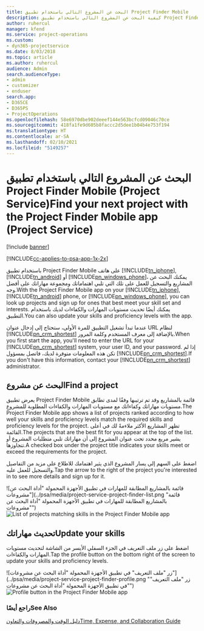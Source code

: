 ```yaml
---
title: البحث عن المشروع التالي باستخدام تطبيق Project Finder Mobile
description: كيفية البحث عن المشروع التالي باستخدام تطبيق Project Finder Mobile لـ Project Service
author: ruhercul
manager: kfend
ms.service: project-operations
ms.custom:
- dyn365-projectservice
ms.date: 8/03/2018
ms.topic: article
ms.author: ruhercul
audience: Admin
search.audienceType:
- admin
- customizer
- enduser
search.app:
- D365CE
- D365PS
- ProjectOperations
ms.openlocfilehash: 58e6970dbe902deeef144e563bcfcd09046c70ce
ms.sourcegitcommit: 418fa1fe9d605b8faccc2d5dee1b04b4e753f194
ms.translationtype: HT
ms.contentlocale: ar-SA
ms.lasthandoff: 02/10/2021
ms.locfileid: "5149257"
---
```

# <a name="find-your-next-project-with-the-project-finder-mobile-app-project-service"></a><span data-ttu-id="e70df-103">البحث عن المشروع التالي باستخدام تطبيق Project Finder Mobile‏ (Project Service)</span><span class="sxs-lookup"><span data-stu-id="e70df-103">Find your next project with the Project Finder Mobile app (Project Service)</span></span>

[!include [banner](../includes/psa-now-project-operations.md)]

[!INCLUDE[cc-applies-to-psa-app-1x-2x](../includes/cc-applies-to-psa-app-1x-2x.md)]

<span data-ttu-id="e70df-104">باستخدام تطبيق Project Finder Mobile على هاتف [!INCLUDE[tn_iphone](../includes/tn-iphone.md)], [!INCLUDE[tn_android](../includes/tn-android.md)] أو [!INCLUDE[pn_windows_phone](../includes/pn-windows-phone.md)]، يمكنك البحث عن المشاريع والتسجيل للعمل على تلك التي تلبي اهتماماتك ومجموعة مهاراتك على أفضل وجه.</span><span class="sxs-lookup"><span data-stu-id="e70df-104">With the Project Finder Mobile app on your [!INCLUDE[tn_iphone](../includes/tn-iphone.md)], [!INCLUDE[tn_android](../includes/tn-android.md)] phone, or [!INCLUDE[pn_windows_phone](../includes/pn-windows-phone.md)], you can look up projects and sign up for ones that best meet your skill set and interests.</span></span> <span data-ttu-id="e70df-105">يمكنك أيضًا تحديث مستويات المهارات والكفاءات لديك باستخدام التطبيق.</span><span class="sxs-lookup"><span data-stu-id="e70df-105">You can also update your skills and proficiency levels with the app.</span></span>  
  
 <span data-ttu-id="e70df-106">عندما تبدأ تشغيل التطبيق للمرة الأولى، ستحتاج إلى إدخال عنوان URL لنظام [!INCLUDE[pn_crm_shortest](../includes/pn-crm-shortest.md)] بالإضافة إلى معرف المستخدم وكلمة المرور.</span><span class="sxs-lookup"><span data-stu-id="e70df-106">When you first start the app, you'll need to enter the URL for your [!INCLUDE[pn_crm_shortest](../includes/pn-crm-shortest.md)] system, your user ID, and your password.</span></span> <span data-ttu-id="e70df-107">إذا لم تكن هذه المعلومات متوفرة لديك، فاتصل بمسؤول [!INCLUDE[pn_crm_shortest](../includes/pn-crm-shortest.md)].</span><span class="sxs-lookup"><span data-stu-id="e70df-107">If you don't have this information,  contact your [!INCLUDE[pn_crm_shortest](../includes/pn-crm-shortest.md)] administrator.</span></span>  
  
## <a name="find-a-project"></a><span data-ttu-id="e70df-108">البحث عن مشروع</span><span class="sxs-lookup"><span data-stu-id="e70df-108">Find a project</span></span>  
 <span data-ttu-id="e70df-109">يعرض تطبيق Project Finder Mobile‬‬ قائمة بالمشاريع وقد تم ترتيبها وفقًا لمدى تطابق مستويات مهاراتك وكفاءاتك مع مستويات المهارات والكفاءات المطلوبة للمشروع.</span><span class="sxs-lookup"><span data-stu-id="e70df-109">The Project Finder Mobile app shows a list of projects ranked according to how well your skills and proficiency levels match the required skills and proficiency levels for the project.</span></span> <span data-ttu-id="e70df-110">تظهر المشاريع الأكثر ملاءمةً لك في أعلى القائمة.</span><span class="sxs-lookup"><span data-stu-id="e70df-110">The projects that are the best fit for you appear at the top of the list.</span></span> <span data-ttu-id="e70df-111">يشير مربع محدد تحت عنوان المشروع إلى أن مهاراتك تلبي متطلبات المشروع أو تتجاوزها.</span><span class="sxs-lookup"><span data-stu-id="e70df-111">A checked box under the project title indicates your skills meet or exceed the requirements for the project.</span></span>  
  
 <span data-ttu-id="e70df-112">اضغط على السهم إلى يسار المشروع الذي يثير اهتمامك للاطلاع على مزيد من التفاصيل والتسجيل للعمل عليه.</span><span class="sxs-lookup"><span data-stu-id="e70df-112">Tap the arrow to the right of the project you're interested in to see more details and sign up for it.</span></span>  
  
 <span data-ttu-id="e70df-113">![قائمة بالمشاريع المطابقة للمهارات في تطبيق الأجهزة المحمولة "أداة البحث عن مشروعات"](../psa/media/project-service-project-finder-list.png "قائمة بالمشاريع المطابقة للمهارات في تطبيق الأجهزة المحمولة "أداة البحث عن مشروعات"")</span><span class="sxs-lookup"><span data-stu-id="e70df-113">![List of projects matching skills in the Project Finder Mobile app](../psa/media/project-service-project-finder-list.png "List of projects matching skills in the Project Finder Mobile app")</span></span>  
  
## <a name="update-your-skills"></a><span data-ttu-id="e70df-114">تحديث مهاراتك</span><span class="sxs-lookup"><span data-stu-id="e70df-114">Update your skills</span></span>  
 <span data-ttu-id="e70df-115">اضغط على زر ملف التعريف في الجزء السفلي الأيسر من الشاشة لتحديث مستويات المهارات والكفاءات.</span><span class="sxs-lookup"><span data-stu-id="e70df-115">Tap the profile button on the bottom right of the screen to update your skills and proficiency levels.</span></span>  
  
 <span data-ttu-id="e70df-116">![زر "ملف التعريف" في تطبيق الأجهزة المحمولة "أداة البحث عن مشروعات"‬](../psa/media/project-service-project-finder-profile.png "زر "ملف التعريف" في تطبيق الأجهزة المحمولة "أداة البحث عن مشروعات"‬")</span><span class="sxs-lookup"><span data-stu-id="e70df-116">![Profile button in the Project Finder Mobile app](../psa/media/project-service-project-finder-profile.png "Profile button in the Project Finder Mobile app")</span></span>  
  
### <a name="see-also"></a><span data-ttu-id="e70df-117">راجع أيضًا</span><span class="sxs-lookup"><span data-stu-id="e70df-117">See Also</span></span>  
 [<span data-ttu-id="e70df-118">دليل الوقت والمصروفات والتعاون</span><span class="sxs-lookup"><span data-stu-id="e70df-118">Time, Expense, and Collaboration Guide</span></span>](../psa/time-expense-collaboration-guide.md)

